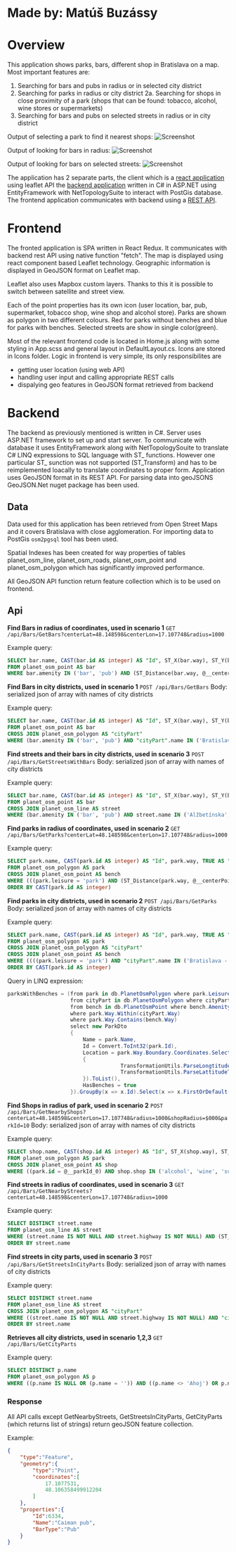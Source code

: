 # Made by: Matúš Buzássy

# Overview

This application shows parks, bars, different shop in Bratislava on a map. Most important features are:
1. Searching for bars and pubs in radius or in selected city district
2. Searching for parks in radius or city district
	2a. Searching for shops in close proximity of a park (shops that can be found: tobacco, alcohol, wine stores or supermarkets)
3. Searching for bars and pubs on selected streets in radius or in city district


Output of selecting a park to find it nearest shops:
	![Screenshot](ParksInRadiusWithNearbyShopsSS.png)
		
Output of looking for bars in radius:
	![Screenshot](BarsAndPubsInNearbyRadiusSS.png)
	
Output of looking for bars on selected streets:
	![Screenshot](SelectedStreetsInRadiusWithBarsOnThemSS.png)

The application has 2 separate parts, the client which is a [react application](#frontend) using leaflet API the [backend application](#backend) written in C# in ASP.NET using EntityFramework with NetTopologySuite to interact with PostGis database.  The frontend application communicates with backend using a [REST API](#api).

# Frontend

The fronted application is SPA written in React Redux. It communicates with backend rest API using native function "fetch". The map is displayed using react component based Leaflet technology. Geographic information is displayed in GeoJSON format on Leaflet map. 

Leaflet also uses Mapbox custom layers. Thanks to this it is possible to switch between satellite and street view.

Each of the point properties has its own icon (user location, bar, pub, supermarket, tobacco shop, wine shop and alcohol store). Parks are shown as polygon in two different colours. Red for parks without benches and blue for parks with benches. Selected streets are show in single color(green).

Most of the relevant frontend code is located in Home.js along with some styling in App.scss and general layout in DefaultLayout.cs. Icons are stored in Icons folder.
Logic in frontend is very simple, its only responsibilites are
- getting user location (using web API)
- handling user input and calling appropriate REST calls
- dispalying geo features in GeoJSON format retrieved from backend

# Backend

The backend as previously mentioned is written in C#. Server uses ASP.NET framework to set up and start server. To communicate with database it uses EntityFramework along with NetTopologySouite to translate C# LINQ expressions to SQL language with ST_ functions. However one particular ST_ sunction was not supported (ST_Transform) and has to be reimplemented loacally to translate coordinates to proper form. Application uses GeoJSON format in its REST API. For parsing data into geoJSONS GeoJSON.Net nuget package has been used.

## Data

Data used for this application has been retrieved from Open Street Maps and it covers Bratislava with close agglomeration. For importing data to PostGis `osm2pgsql` tool has been used. 

Spatial Indexes has been created for way properties of tables planet_osm_line, planet_osm_roads, planet_osm_point and planet_osm_polygon which has significantly improved performance. 

All GeoJSON API function return feature collection which is to be used on frontend.

## Api

**Find Bars in radius of coordinates, used in scenario 1**
`GET /api/Bars/GetBars?centerLat=48.148598&centerLon=17.107748&radius=1000`

Example query: 
```sql
SELECT bar.name, CAST(bar.id AS integer) AS "Id", ST_X(bar.way), ST_Y(bar.way), bar.amenity AS "BarType"
FROM planet_osm_point AS bar
WHERE bar.amenity IN ('bar', 'pub') AND (ST_Distance(bar.way, @__centerPoint_0) < @__radius_1)
```
**Find Bars in city districts, used in scenario 1**
`POST /api/Bars/GetBars`
Body: serialized json of array with names of city districts

Example query:
```sql
SELECT bar.name, CAST(bar.id AS integer) AS "Id", ST_X(bar.way), ST_Y(bar.way), bar.amenity AS "BarType"
FROM planet_osm_point AS bar
CROSS JOIN planet_osm_polygon AS "cityPart"
WHERE (bar.amenity IN ('bar', 'pub') AND "cityPart".name IN ('Bratislava - mestská časť Staré Mesto')) AND (ST_Contains("cityPart".way, bar.way) = TRUE)
```
**Find streets and their bars in city districts, used in scenario 3**
`POST /api/Bars/GetStreetsWithBars`
Body: serialized json of array with names of city districts

Example query: 
```sql
SELECT bar.name, CAST(bar.id AS integer) AS "Id", ST_X(bar.way), ST_Y(bar.way), bar.amenity AS "BarType"
FROM planet_osm_point AS bar
CROSS JOIN planet_osm_line AS street
WHERE (bar.amenity IN ('bar', 'pub') AND street.name IN ('Alžbetínska', 'Andreja Plávku', 'Americké námestie')) AND (ST_Distance(street.way, bar.way) <= 25)
```
**Find parks in radius of coordinates, used in scenario 2**
`GET /api/Bars/GetParks?centerLat=48.148598&centerLon=17.107748&radius=1000`

Example query:
```sql
SELECT park.name, CAST(park.id AS integer) AS "Id", park.way, TRUE AS "HasBenches", park.id
FROM planet_osm_polygon AS park
CROSS JOIN planet_osm_point AS bench
WHERE (((park.leisure = 'park') AND (ST_Distance(park.way, @__centerPoint_0) < @__radius_1)) AND (bench.amenity = 'bench')) AND (ST_Contains(park.way, bench.way) = TRUE)
ORDER BY CAST(park.id AS integer)
```
**Find parks in city districts, used in scenario 2**
`POST /api/Bars/GetParks`
Body: serialized json of array with names of city districts

Example query:
```sql
SELECT park.name, CAST(park.id AS integer) AS "Id", park.way, TRUE AS "HasBenches", park.id
FROM planet_osm_polygon AS park
CROSS JOIN planet_osm_polygon AS "cityPart"
CROSS JOIN planet_osm_point AS bench
WHERE ((((park.leisure = 'park') AND "cityPart".name IN ('Bratislava - mestská časť Staré Mesto')) AND (bench.amenity = 'bench')) AND (ST_Within(park.way, "cityPart".way) = TRUE)) AND (ST_Contains(park.way, bench.way) = TRUE)
ORDER BY CAST(park.id AS integer)
```

Query in LINQ expression:
```csharp
parksWithBenches = (from park in db.PlanetOsmPolygon where park.Leisure == "park"
					from cityPart in db.PlanetOsmPolygon where cityParts.Contains(cityPart.Name)
					from bench in db.PlanetOsmPoint where bench.Amenity == "bench"
					where park.Way.Within(cityPart.Way)
					where park.Way.Contains(bench.Way)
					select new ParkDto
					{
						Name = park.Name,
						Id = Convert.ToInt32(park.Id),
						Location = park.Way.Boundary.Coordinates.Select(y => new double[]
						{
									TransformationUtils.ParseLongtitudeToNormalFormat(y.X),
									TransformationUtils.ParseLattitudeToNormalFormat(y.Y)
						}).ToList(),
						HasBenches = true
					}).GroupBy(x => x.Id).Select(x => x.FirstOrDefault()).ToList();
```


**Find Shops in radius of park, used in scenario 2**
`POST /api/Bars/GetNearbyShops?centerLat=48.148598&centerLon=17.107748&radius=1000&shopRadius=$000&parkId=10`
Body: serialized json of array with names of city districts

Example query:
```sql
SELECT shop.name, CAST(shop.id AS integer) AS "Id", ST_X(shop.way), ST_Y(shop.way), shop.shop AS "ShopType"
FROM planet_osm_polygon AS park
CROSS JOIN planet_osm_point AS shop
WHERE ((park.id = @__parkId_0) AND shop.shop IN ('alcohol', 'wine', 'supermarket', 'tobacco', 'coffe')) AND (ST_Distance(shop.way, park.way) < @__radius_1)
```
**Find streets in radius of coordinates, used in scenario 3**
`GET /api/Bars/GetNearbyStreets?centerLat=48.148598&centerLon=17.107748&radius=1000`

Example query:
```sql
SELECT DISTINCT street.name
FROM planet_osm_line AS street
WHERE (street.name IS NOT NULL AND street.highway IS NOT NULL) AND (ST_Distance(street.way, @__centerPoint_0) < @__radius_1)
ORDER BY street.name
```
**Find streets in city parts, used in scenario 3**
`POST /api/Bars/GetStreetsInCityParts`
Body: serialized json of array with names of city districts

Example query:
```sql
SELECT DISTINCT street.name
FROM planet_osm_line AS street
CROSS JOIN planet_osm_polygon AS "cityPart"
WHERE ((street.name IS NOT NULL AND street.highway IS NOT NULL) AND "cityPart".name IN ('Bratislava - mestská časť Staré Mesto')) AND (ST_Intersects(street.way, "cityPart".way) = TRUE)
ORDER BY street.name
```
**Retrieves all city districts, used in scenario 1,2,3**
`GET /api/Bars/GetCityParts`

Example query:
```sql
SELECT DISTINCT p.name
FROM planet_osm_polygon AS p
WHERE ((p.name IS NULL OR (p.name = '')) AND ((p.name <> 'Ahoj') OR p.name IS NULL)) AND (p.boundary = 'administrative')
```
### Response

All API calls except GetNearbyStreets, GetStreetsInCityParts, GetCityParts (which returns list of strings) return geoJSON feature collection. 

Example:
```json
{
    "type":"Feature",
    "geometry":{
        "type":"Point",
        "coordinates":[
            17.1077531,
            48.106358499912204
        ]
    },
    "properties":{
        "Id":6334,
        "Name":"Caiman pub",
        "BarType":"Pub"
    }
}
```
